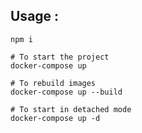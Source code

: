 ## Usage :
``` npm i ```

```
# To start the project
docker-compose up

# To rebuild images
docker-compose up --build 

# To start in detached mode 
docker-compose up -d
```
